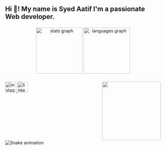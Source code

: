 <h2 align="left">Hi 👋! My name is Syed Aatif  I'm a passionate Web developer.</h2>

###

<div align="center">
  <img src="https://github-readme-stats.vercel.app/api?username=Syedaatif07&hide_title=false&hide_rank=false&show_icons=true&include_all_commits=true&count_private=true&disable_animations=false&theme=dracula&locale=en&hide_border=false" height="150" alt="stats graph"  />
  <img src="https://github-readme-stats.vercel.app/api/top-langs?username=Syedaatif07&locale=en&hide_title=false&layout=compact&card_width=320&langs_count=5&theme=dracula&hide_border=false" height="150" alt="languages graph"  />
</div>

###

<img align="right" height="190" src="https://pics.craiyon.com/2023-07-08/ebc559fc460641d0a6b7e6e4be3737e0.webp"  />

###


<div align="left">
  <a href="https://instagram.com/itz_aatif0077?igshid=YWYwM2I1ZDdmOQ==" target="_blank">
    <img src="https://img.shields.io/static/v1?message=Instagram&logo=instagram&label=&color=E4405F&logoColor=white&labelColor=&style=for-the-badge" height="35" alt="instagram logo"  />
  </a>
  <a href="https://www.linkedin.com/in/syed-aatif-970881283/" target="_blank">
    <img src="https://img.shields.io/static/v1?message=LinkedIn&logo=linkedin&label=&color=0077B5&logoColor=&labelColor=&style=for-the-badge" height="35" alt="linkedin logo"  />
  </a>
</div>

###

<br clear="both">

<img src="https://raw.githubusercontent.com/syedaatif07/syedaatif07/output/snake.svg" alt="Snake animation" />

###
